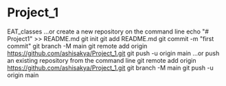 # Project_1
EAT_classes
…or create a new repository on the command line
echo "# Project1" >> README.md
git init
git add README.md
git commit -m "first commit"
git branch -M main
git remote add origin https://github.com/ashisakya/Project_1.git
git push -u origin main
…or push an existing repository from the command line
git remote add origin https://github.com/ashisakya/Project_1.git
git branch -M main
git push -u origin main
